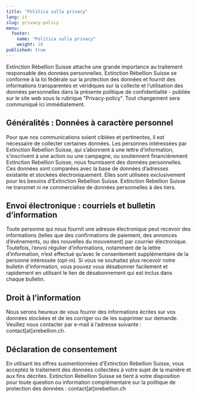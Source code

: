 ```yaml
---
title: "Politica sulla privacy"
lang: it
slug: privacy-policy
menu:
  footer:
    name: "Politica sulla privacy"
    weight: 10
published: true
---
```


Extinction Rébellion Suisse attache une grande importance au traitement responsable des données personnelles. Extinction Rébellion Suisse se conforme à la loi fédérale sur la protection des données et fournit des informations transparentes et véridiques sur la collecte et l’utilisation des données personnelles dans la présente politique de confidentialité - publiée sur le site web sous la rubrique "Privacy-policy". Tout changement sera communiqué ici immédiatement.

## Généralités : Données à caractère personnel

Pour que nos communications soient ciblées et pertinentes, il est nécessaire de collecter certaines données. Les personnes intéressées par Extinction Rebellion Suisse, qui s’abonnent à une lettre d’information, s'inscrivent à une action ou une campagne, ou soutiennent financièrement Extinction Rebellion Suisse, nous fournissent des données personnelles. Ces données sont comparées avec la base de données d’adresses existante et stockées électroniquement. Elles sont utilisées exclusivement pour les besoins d'Extinction Rebellion Suisse. Extinction Rebellion Suisse ne transmet ni ne commercialise de données personnelles à des tiers.

## Envoi électronique : courriels et bulletin d’information

Toute personne qui nous fournit une adresse électronique peut recevoir des informations (telles que des confirmations de paiement, des annonces d’événements, ou des nouvelles du mouvement) par courrier électronique. Toutefois, l’envoi régulier d’informations, notamment de la lettre d’information, n’est effectué qu’avec le consentement supplémentaire de la personne intéressée (opt-in). Si vous ne souhaitez plus recevoir notre bulletin d’information, vous pouvez vous désabonner facilement et rapidement en utilisant le lien de désabonnement qui est inclus dans chaque bulletin.

## Droit à l’information

Nous serons heureux de vous fournir des informations écrites sur vos données stockées et de les corriger ou de les supprimer sur demande. Veuillez nous contacter par e-mail à l’adresse suivante : contact[at]xrebellion.ch.

## Déclaration de consentement

En utilisant les offres susmentionnées d'Extinction Rebellion Suisse, vous acceptez le traitement des données collectées à votre sujet de la manière et aux fins décrites. Extinction Rebellion Suisse se tient à votre disposition pour toute question ou information complémentaire sur la politique de protection des données : contact[at]xrebellion.ch
